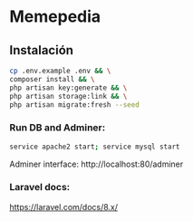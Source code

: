 # Memepedia

## Instalación
```bash
cp .env.example .env && \
composer install && \
php artisan key:generate && \
php artisan storage:link && \
php artisan migrate:fresh --seed
```

### Run DB and Adminer:
```bash
service apache2 start; service mysql start
```
Adminer interface: http://localhost:80/adminer

### Laravel docs:
https://laravel.com/docs/8.x/